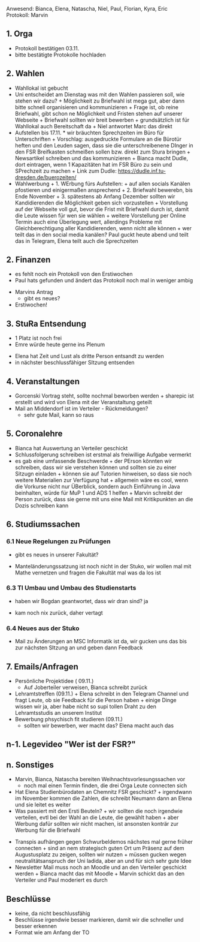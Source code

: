 ---
---

Anwesend: Bianca, Elena, Natascha, Niel, Paul, Florian, Kyra, Eric  
Protokoll: Marvin

## 1. Orga

- Protokoll bestätigen 03.11.
- bitte bestätigte Protokolle hochladen

## 2. Wahlen

- Wahllokal ist gebucht
- Uni entscheidet am Dienstag was mit den Wahlen passieren soll, wie
  stehen wir dazu? + Möglichkeit zu Briefwahl ist mega gut, aber dann bitte schnell
  organisieren und kommunizieren + Frage ist, ob reine Briefwahl, gibt schon ne Möglichkeit und
  Fristen stehen auf unserer Webseite + Briefwahl sollten wir breit bewerben + grundsätzlich ist für Wahllokal auch Bereitschaft da + Niel antwortet Marc das direkt
- Aufstellen bis 17.11. \* wir bräuchten Sprechzeiten im Büro für Unterschriften + Vorschlag: ausgedruckte Formulare an die Bürotür heften und den
  Leuden sagen, dass sie die unterschreibenene DInger in den FSR
  Breifkasten schmeißen sollen bzw. direkt zum Stura bringen + Newsartikel schreiben und das kommunizieren + Bianca macht Dudle, dort eintragen, wenn 1 Kapazitäten hat im FSR
  Büro zu sein und SPrechzeit zu machen + Link zum Dudle: https://dudle.inf.tu-dresden.de/buerozeiten/
- Wahlwerbung + 1. WErbung fürs Aufstellen: + auf allen socials Kanälen pfostieren und einigermaßen ansprechend + 2. Briefwahl bewerebn, bis Ende November + 3. spätestens ab Anfang Dezember sollten wir Kandidierenden die
  Möglichkeit geben sich vorzustellen + Vorstellung auf der Webseite voll gut, bevor die Frist mit
  Briefwahl durch ist, damit die Leute wissen für wen sie wählen + weitere Vorstellung per Online Termin auch eine Überlegung wert,
  allerdings Probleme mit Gleichberechtigung aller Kandidierenden, wenn
  nicht alle können + wer teilt das in den social media kanälen? Paul guckt heute abend
  und teilt das in Telegram, Elena teilt auch die Sprechzeiten

## 2. Finanzen

- es fehlt noch ein Protokoll von den Erstiwochen
- Paul hats gefunden und ändert das Protokoll noch mal in weniger ambig

* Marvins Antrag
  - gibt es neues?
* Erstiwochen!

## 3. StuRa Entsendung

- 1 Platz ist noch frei
- Emre würde heute gerne ins Plenum

* Elena hat Zeit und Lust als dritte Person entsandt zu werden
* in nächster beschlussfähiger SItzung entsenden

## 4. Veranstaltungen

- Gorcenski Vortrag steht, sollte nochmal beworben werden + sharepic ist erstellt und wird von Elena mit der Veranstaltung
  geteilt
- Mail an Middendorf ist im Verteiler - Rückmeldungen?
  - sehr gute Mail, kann so raus

## 5. Coronalehre

- Bianca hat Auswertung an Verteiler geschickt
- Schlussfolgerung schreiben ist erstmal als freiwillige Aufgabe vermerkt
- es gab eine umfassende Beschwerde + der PErson könnten wir schreiben, dass wir sie verstehen können
  und sollten sie zu einer Sitzugn einladen + können sie auf Tutorien hinweisen, so dass sie noch weitere
  Materialien zur Verfügung hat + allgemein wäre es cool, wenn die Vorkurse nicht nur ÜBerblick,
  sondern auch Einführung in Java beinhalten, würde für MuP 1 und ADS 1
  helfen + Marvin schreibt der Person zurück, dass sie gerne mit uns eine
  Mail mit Kritikpunkten an die Dozis schreiben kann

## 6. Studiumssachen

### 6.1 Neue Regelungen zu Prüfungen

- gibt es neues in unserer Fakultät?

* Manteländerungssatzung ist noch nicht in der Stuko, wir wollen mal
  mit Mathe vernetzen und fragen die Fakultät mal was da los ist

### 6.3 TI Umbau und Umbau des Studienstarts

- haben wir Bogdan geantwortet, dass wir dran sind? ja

* kam noch nix zurück, daher vertagt

### 6.4 Neues aus der Stuko

- Mail zu Änderungen an MSC Informatik ist da, wir gucken uns das bis
  zur nächsten SItzung an und geben dann Feedback

## 7. Emails/Anfragen

- Persönliche Projektidee ( 09.11.)
  - Auf Joberteiler verweisen, Bianca schreibt zurück
- Lehramtstreffen (09.11.) + Elena schreibt in den Telegram Channel und fragt Leute, ob sie
  Feedback für die Person haben + einige Dinge wissen wir ja, aber habe nicht so supi tollen Draht
  zu den Lehramtsstudis an unserem Institut
- Bewerbung phsychisch fit studieren (09.11.)
  - sollten wir bewerben, wer macht das? Elena macht auch das

## n-1. Legevideo "Wer ist der FSR?"

## n. Sonstiges

- Marvin, Bianca, Natascha bereiten Weihnachtsvorlesungssachen vor
  - noch mal einen Termin finden, die drei Orga Leute connecten sich
- Hat Elena Studienbürodaten an Chemnitz FSR geschickt? + irgendwann im November kommen die Zahlen, die schreibt Neumann
  dann an Elena und sie leitet es weiter
- Was passiert mit den Ersti Beuteln? + wir sollten die noch irgendwie verteilen, evtl bei der Wahl an
  die Leute, die gewählt haben + aber Werbung dafür sollten wir nicht machen, ist ansonsten
  konträr zur Werbung für die Briefwahl

* Transpis aufhängen gegen Schwurbeldemos nächstes mal gerne früher
  connecten + sind an nem strategisch guten Ort um Präsenz auf dem
  Augustusplatz zu zeigen, sollten wir nutzen + müssen gucken wegen neutralitätsanspruch der Uni ladida, aber an
  und für sich sehr gute Idee
* Newsletter Mail muss noch an Moodle und an den Verteiler geschickt
  werden + Bianca macht das mit Moodle + Marvin schickt das an den Verteiler und Paul moderiert es durch

## Beschlüsse

- keine, da nicht beschlussfähig
- Beschlüsse irgendwie besser markieren, damit wir die schneller und
  besser erkennen
- Format wie am Anfang der TO
